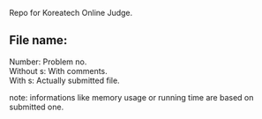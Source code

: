 Repo for Koreatech Online Judge.

## File name:  

Number: Problem no.  
Without s: With comments.  
With s: Actually submitted file.  

note: informations like memory usage or running time are based on submitted one.  